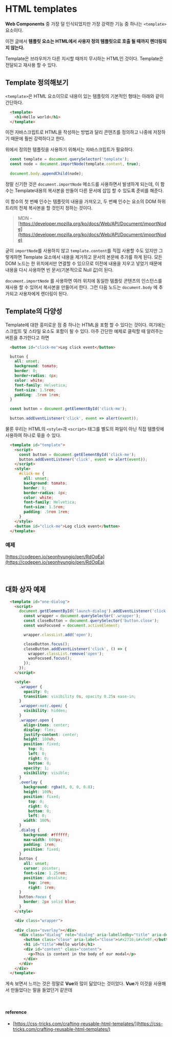 # HTML templates

**Web Components** 중 가장 덜 인식되었지만 가장 강력한 기능 중 하나는 `<template>` 요소이다. 

이전 글에서 **템플릿 요소는 HTML에서 사용자 정의 템플릿으로 호출 될 때까지 렌더링되지 않는다.**

Template은 브라우저가 다른 지시할 때까지 무시하는 HTML인 것이다. Template은 전달되고 재사용 할 수 있다.
<br/>

## Template 정의해보기

`<template>`은 HTML 요소이므로 내용이 있는 템플릿의 기본적인 형태는 아래와 같이 간단하다.

```html
  <template>
    <h1>Hello world</h1>
  </template>
```

이전 자바스크립트로 HTML을 작성하는 방법과 달리 콘텐츠를 정의하고 나중에 저장하기 때문에 훨씬 강력하다고 한다.

위에서 정의한 템플릿을 사용하기 위해서는 자바스크립트가 필요하다.

```javascript
  const template = document.querySelector('template');
  const node = document.importNode(template.content, true);
    
  document.body.appendChild(node);
```

정말 신기한 것은 `document.importNode` 메소드를 사용하면서 발생하게 되는데, 이 함수는 Template내용의 복사본을 만들어 다른 문서에 삽입 할 수 있도록 준비를 해준다.

이 함수의 첫 번째 인수는 템플릿의 내용을 가져오고, 두 번째 인수는 요소의 DOM 하위 트리의 전체 복사본을 할 것인지 정하는 것이다.

> MDN - [https://developer.mozilla.org/ko/docs/Web/API/Document/importNode](https://developer.mozilla.org/ko/docs/Web/API/Document/importNode)

굳이 `importNode`를 사용하지 않고 `template.content`를 직접 사용할 수도 있지만 그렇게하면 Template 요소에서 내용을 제거하고 문서의 본문에 추가를 하게 된다. 모든 DOM 노드는 한 위치에서만 연결할 수 있으므로 이전에 내용을 지우고 넣었기 때문에 내용을 다시 사용하면 빈 문서(기본적으로 Null 값)이 된다.

`document.importNode` 를 사용하면 여러 위치에 동일한 템플릿 콘텐츠의 인스턴스를 재사용 할 수 있어서 복사본을 만들어서 한다. 그런 다음 노드는 `document.body` 에 추가되고 사용자에게 렌더링이 된다.
<br/>

## Template의 다양성

Template에 대한 흥미로운 점 중 하나는 HTML을 포함 할 수 있다는 것이다. 여기에는 스크립트 및 스타일 요소도 포함이 될 수 있다. 아주 간단한 예제로 클릭할 때 알려주는 버튼을 추가한다고 하면

```html
  <button id="click-me">Log click event</button>
```

```css
  button {
    all: unset;
    background: tomato;
    border: 0;
    border-radius: 4px;
    color: white;
    font-family: Helvetica;
    font-size: 1.5rem;
    padding: .5rem 1rem;
  }
```

```javascript
  const button = document.getElementById('click-me');
  
  button.addEventListener('click', event => alert(event));
```

물론 우리는 HTML의 `<style>`과 `<script>` 태그를 별도의 파일이 아닌 직접 템플릿에 사용하여 하나로 묶을 수 있다.

```html
  <template id="template">
    <script>
      const button = document.getElementById('click-me');
      button.addEventListener('click', event => alert(event));
    </script>
    <style>
      #click-me {
        all: unset;
        background: tomato;
        border: 0;
        border-radius: 4px;
        color: white;
        font-family: Helvetica;
        font-size: 1.5rem;
        padding: .5rem 1rem;
      }
    </style>
    <button id="click-me">Log click event</button>
  </template>
```
 
### 예제

[https://codepen.io/seonhyungjo/pen/RdOqEa](https://codepen.io/seonhyungjo/pen/RdOqEa)

<br/>

## 대화 상자 예제

```html
  <template id="one-dialog">
    <script>
      document.getElementById('launch-dialog').addEventListener('click', () => {
        const wrapper = document.querySelector('.wrapper');
        const closeButton = document.querySelector('button.close');
        const wasFocused = document.activeElement;

        wrapper.classList.add('open');

        closeButton.focus();
        closeButton.addEventListener('click', () => {
          wrapper.classList.remove('open');
          wasFocused.focus();
        });
      });
    </script>

    <style>
      .wrapper {
        opacity: 0;
        transition: visibility 0s, opacity 0.25s ease-in;
      }
      .wrapper:not(.open) {
        visibility: hidden;
      }
      .wrapper.open {
        align-items: center;
        display: flex;
        justify-content: center;
        height: 100vh;
        position: fixed;
          top: 0;
          left: 0;
          right: 0;
          bottom: 0;
        opacity: 1;
        visibility: visible;
      }
      .overlay {
        background: rgba(0, 0, 0, 0.8);
        height: 100%;
        position: fixed;
          top: 0;
          right: 0;
          bottom: 0;
          left: 0;
        width: 100%;
      }
      .dialog {
        background: #ffffff;
        max-width: 600px;
        padding: 1rem;
        position: fixed;
      }
      button {
        all: unset;
        cursor: pointer;
        font-size: 1.25rem;
        position: absolute;
          top: 1rem;
          right: 1rem;
      }
      button:focus {
        border: 2px solid blue;
      }
    </style>

    <div class="wrapper">
    
    <div class="overlay"></div>
      <div class="dialog" role="dialog" aria-labelledby="title" aria-describedby="content">
        <button class="close" aria-label="Close">&#x2716;&#xfe0f;</button>
        <h1 id="title">Hello world</h1>
        <div id="content" class="content">
          <p>This is content in the body of our modal</p>
        </div>
      </div>
    </div>
  </template>
```

게속 보면서 느끼는 것은 정말로 **Vue**와 많이 닮았다는 것이었다. **Vue**가 이것을 사용해서 만들었다는 말을 들었던거 같은데

<br/>

#### reference

- [https://css-tricks.com/crafting-reusable-html-templates/](https://css-tricks.com/crafting-reusable-html-templates/)